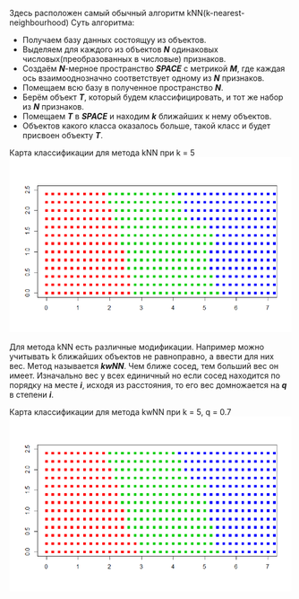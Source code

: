 Здесь расположен самый обычный алгоритм kNN(k-nearest-neighbourhood)
Суть алгоритма:
- Получаем базу данных состоящуу из объектов.
- Выделяем для каждого из объектов ***N*** одинаковых числовых(преобразованных в числовые) признаков.
- Создаём ***N***-мерное пространство ***SPACE*** с метрикой ***M***, где каждая ось взаимооднозначно соответствует одному из ***N***  признаков.
- Помещаем всю базу в полученное пространство ***N***.
- Берём объект ***T***, который будем классифицировать, и тот же набор из ***N*** признаков.
- Помещаем ***T*** в ***SPACE*** и находим ***k*** ближайших к нему объектов.
- Объектов какого класса оказалось больше, такой класс и будет присвоен объекту ***T***.

Карта классификации для метода kNN при k = 5
![ХДЕ?????](heatmapk5.png?raw=true "Optional Title")

Для метода kNN есть различные модификации.
Например можно учитывать k ближайших объектов не равноправно, а ввести для них вес. Метод называется ***kwNN***. Чем ближе сосед, тем больший вес он имеет. Изначально вес у всех единичный но если сосед находится по порядку на месте ***i***, исходя из расстояния, то его вес домножается на ***q*** в степени ***i***.

Карта классификации для метода kwNN при k = 5, q = 0.7
![ХДЕ?????](heatmapk5q07kwnn.png?raw=true "Optional Title")